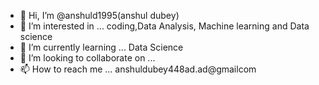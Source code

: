 - 👋 Hi, I’m @anshuld1995(anshul dubey)
- 👀 I’m interested in ... coding,Data Analysis, Machine learning and Data science
- 🌱 I’m currently learning ... Data Science 
- 💞️ I’m looking to collaborate on ...
- 📫 How to reach me ... anshuldubey448ad.ad@gmailcom

<!---
anshuld1995/anshuld1995 is a ✨ special ✨ repository because its `README.md` (this file) appears on your GitHub profile.
You can click the Preview link to take a look at your changes.
--->
